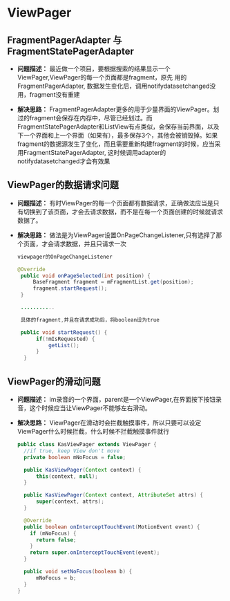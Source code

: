 # ViewPager

## FragmentPagerAdapter 与 FragmentStatePagerAdapter

- **问题描述：** 最近做一个项目，要根据搜索的结果显示一个ViewPager,ViewPager的每一个页面都是fragment，原先 用的FragmentPagerAdapter, 数据发生变化后，调用notifydatasetchanged没用，fragment没有重建

- **解决思路：** FragmentPagerAdapter更多的用于少量界面的ViewPager。划过的fragment会保存在内存中，尽管已经划过。而FragmentStatePagerAdapter和ListView有点类似，会保存当前界面，以及下一个界面和上一个界面（如果有），最多保存3个，其他会被销毁掉。如果fragment的数据源发生了变化，而且需要重新构建fragment的时候，应当采用FragmentStatePagerAdapter, 这时候调用adapter的notifydatasetchanged才会有效果

## ViewPager的数据请求问题

- **问题描述：** 有时ViewPager的每一个页面都有数据请求，正确做法应当是只有切换到了该页面，才会去请求数据，而不是在每一个页面创建的时候就请求数据了。

- **解决思路：** 做法是为ViewPager设置OnPageChangeListener,只有选择了那个页面，才会请求数据，并且只请求一次

  ```java
  viewpager的OnPageChangeListener

  @Override
   public void onPageSelected(int position) {
       BaseFragment fragment = mFragmentList.get(position);
       fragment.startRequest();
   }

   ...........

   具体的fragment,并且在请求成功后，将boolean设为true

   public void startRequest() {
        if(!mIsRequested) {
            getList();
        }
    }
  ```

## ViewPager的滑动问题

- **问题描述：** im录音的一个界面，parent是一个ViewPager,在界面按下按钮录音，这个时候应当让ViewPager不能够左右滑动。

- **解决思路：** ViewPager在滑动时会拦截触摸事件，所以只要可以设定ViewPager什么时候拦截，什么时候不拦截触摸事件就行

  ```java
  public class KasViewPager extends ViewPager {
    //if true, keep View don't move
    private boolean mNoFocus = false;

    public KasViewPager(Context context) {
        this(context, null);
    }

    public KasViewPager(Context context, AttributeSet attrs) {
        super(context, attrs);
    }

    @Override
    public boolean onInterceptTouchEvent(MotionEvent event) {
      if (mNoFocus) {
        return false;
      }
      return super.onInterceptTouchEvent(event);
    }

    public void setNoFocus(boolean b) {
        mNoFocus = b;
    }
  }
  ```
